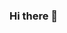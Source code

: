 ### Hi there 👋

<!--
**marciaharris/marciaharris** is a ✨ _special_ ✨ repository because its `README.md` (this file) appears on your GitHub profile.

Here are some ideas to get you started:

- 🔭 I’m currently working on my portfolio!
- 🌱 I’m currently learning web development with TKH
- 👯 I’m looking to collaborate on any web development projects that will challegne me
- 🤔 I’m looking for help with finding a mentor
- 💬 Ask me about my goals and hobbies :)
- 📫 How to reach me: email - hmarcia40@gmail.com
- 😄 Pronouns: she/her
- ⚡ Fun fact: I write code and music :) 
-->
